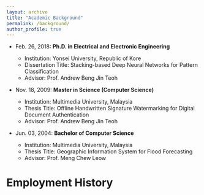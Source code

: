 ```yaml
---
layout: archive
title: "Academic Background"
permalink: /background/
author_profile: true
---
```


+ Feb. 26, 2018: **Ph.D. in Electrical and Electronic Engineering**
  + Institution: Yonsei University, Republic of Kore
  + Dissertation Title: Stacking-based Deep Neural Networks for Pattern Classification
  + Advisor: Prof. Andrew Beng Jin Teoh
    
+ Nov. 18, 2009: **Master in Science (Computer Science)**
  + Institution: Multimedia University, Malaysia
  + Thesis Title: Offline Handwritten Signature Watermarking for Digital Document Authentication
  + Advisor: Prof. Andrew Beng Jin Teoh
 
+ Jun. 03, 2004: **Bachelor of Computer Science**
  + Institution: Multimedia University, Malaysia
  + Thesis Title: Geographic Information System for Flood Forecasting
  + Advisor: Prof. Meng Chew Leow


# Employment History

